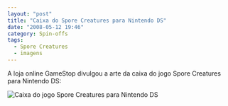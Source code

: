 ```yaml
---
layout: "post"
title: "Caixa do Spore Creatures para Nintendo DS"
date: "2008-05-12 19:46"
category: Spin-offs
tags:
  - Spore Creatures
  - imagens
---
```


A loja online GameStop divulgou a arte da caixa do jogo Spore Creatures para Nintendo DS:

![Caixa do jogo Spore Creatures para Nintendo DS](/uploads/2019/06/hNRHj9v.jpg)
